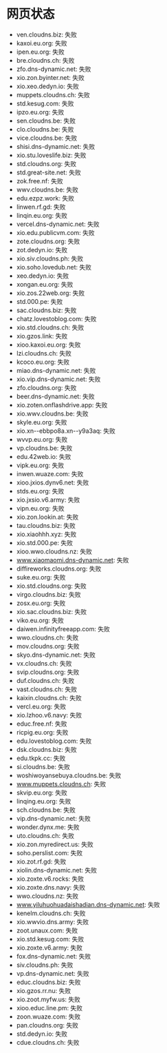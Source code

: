 # 网页状态
- ven.cloudns.biz: 失败
- kaxoi.eu.org: 失败
- ipen.eu.org: 失败
- bre.cloudns.ch: 失败
- zfo.dns-dynamic.net: 失败
- xio.zon.byinter.net: 失败
- xio.xeo.dedyn.io: 失败
- muppets.cloudns.ch: 失败
- std.kesug.com: 失败
- ipzo.eu.org: 失败
- sen.cloudns.be: 失败
- clo.cloudns.be: 失败
- vice.cloudns.be: 失败
- shisi.dns-dynamic.net: 失败
- xio.stu.loveslife.biz: 失败
- std.cloudns.org: 失败
- std.great-site.net: 失败
- zok.free.nf: 失败
- wwv.cloudns.be: 失败
- edu.ezpz.work: 失败
- linwen.rf.gd: 失败
- linqin.eu.org: 失败
- vercel.dns-dynamic.net: 失败
- xio.edu.publicvm.com: 失败
- zote.cloudns.org: 失败
- zot.dedyn.io: 失败
- xio.siv.cloudns.ph: 失败
- xio.soho.lovedub.net: 失败
- xeo.dedyn.io: 失败
- xongan.eu.org: 失败
- xio.zos.22web.org: 失败
- std.000.pe: 失败
- sac.cloudns.biz: 失败
- chatz.lovestoblog.com: 失败
- xio.std.cloudns.ch: 失败
- xio.gzos.link: 失败
- xioo.kaxoi.eu.org: 失败
- lzi.cloudns.ch: 失败
- kcoco.eu.org: 失败
- miao.dns-dynamic.net: 失败
- xio.vip.dns-dynamic.net: 失败
- zfo.cloudns.org: 失败
- beer.dns-dynamic.net: 失败
- xio.zoten.onflashdrive.app: 失败
- xio.wwv.cloudns.be: 失败
- skyle.eu.org: 失败
- xio.xn--ebbpo8a.xn--y9a3aq: 失败
- wvvp.eu.org: 失败
- vp.cloudns.be: 失败
- edu.42web.io: 失败
- vipk.eu.org: 失败
- inwen.wuaze.com: 失败
- xioo.jxios.dynv6.net: 失败
- stds.eu.org: 失败
- xio.jxsio.v6.army: 失败
- vipn.eu.org: 失败
- xio.zon.lookin.at: 失败
- tau.cloudns.biz: 失败
- xio.xiaohhh.xyz: 失败
- xio.std.000.pe: 失败
- xioo.wwo.cloudns.nz: 失败
- www.xiaomaomi.dns-dynamic.net: 失败
- diffireworks.cloudns.org: 失败
- suke.eu.org: 失败
- xio.std.cloudns.org: 失败
- virgo.cloudns.biz: 失败
- zosx.eu.org: 失败
- xio.sac.cloudns.biz: 失败
- viko.eu.org: 失败
- daiwen.infinityfreeapp.com: 失败
- wwo.cloudns.ch: 失败
- mov.cloudns.org: 失败
- skyo.dns-dynamic.net: 失败
- vx.cloudns.ch: 失败
- svip.cloudns.org: 失败
- duf.cloudns.ch: 失败
- vast.cloudns.ch: 失败
- kaixin.cloudns.ch: 失败
- vercl.eu.org: 失败
- xio.lzhoo.v6.navy: 失败
- educ.free.nf: 失败
- ricpig.eu.org: 失败
- edu.lovestoblog.com: 失败
- dsk.cloudns.biz: 失败
- edu.tkpk.cc: 失败
- si.cloudns.be: 失败
- woshiwoyansebuya.cloudns.be: 失败
- www.muppets.cloudns.ch: 失败
- skvip.eu.org: 失败
- linqing.eu.org: 失败
- sch.cloudns.be: 失败
- vip.dns-dynamic.net: 失败
- wonder.dynx.me: 失败
- uto.cloudns.ch: 失败
- xio.zon.myredirect.us: 失败
- soho.perslist.com: 失败
- xio.zot.rf.gd: 失败
- xiolin.dns-dynamic.net: 失败
- xio.zoxte.v6.rocks: 失败
- xio.zoxte.dns.navy: 失败
- wwo.cloudns.nz: 失败
- www.yiluhuohuadaishadian.dns-dynamic.net: 失败
- kenelm.cloudns.ch: 失败
- xio.wwvio.dns.army: 失败
- zoot.unaux.com: 失败
- xio.std.kesug.com: 失败
- xio.zoxte.v6.army: 失败
- fox.dns-dynamic.net: 失败
- siv.cloudns.ph: 失败
- vp.dns-dynamic.net: 失败
- educ.cloudns.biz: 失败
- xio.gzos.rr.nu: 失败
- xio.zoot.myfw.us: 失败
- xioo.educ.line.pm: 失败
- zoon.wuaze.com: 失败
- pan.cloudns.org: 失败
- std.dedyn.io: 失败
- cdue.cloudns.ch: 失败
